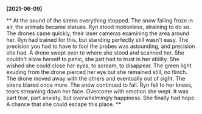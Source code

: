 **[2021-06-09]**

**
At the sound of the sirens everything stopped. The snow falling froze in air, the animals became statues. Ryn stood motionless, straining to do so. The drones came quickly, their laser cameras examining the area around her. Ryn had trained for this, but standing perfectly still wasn't easy. The precision you had to have to fool the probes was astounding, and precision she had. A drone swept over to where she stood and scanned her. She couldn't allow herself to panic, she just had to trust in her ability. She wished she could close her eyes, to scream, to disappear. The green light exuding from the drone pierced her eye but she remained still, no flinch. The drone moved away with the others and eventually out of sight. The sirens blared once more. The snow continued to fall. Ryn fell to her knees, tears streaming down her face. Overcome with emotion she wept. It was part fear, part anxiety, but overwhelmingly happiness. She finally had hope. A chance that she could escape this place. 
**